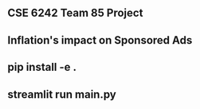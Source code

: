 ## CSE 6242 Team 85 Project
## Inflation's impact on Sponsored Ads
## pip install -e .
## streamlit run main.py